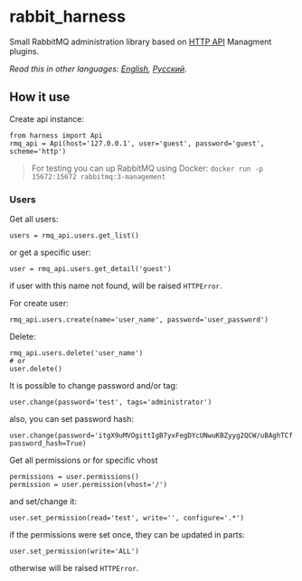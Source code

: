 # rabbit_harness
Small RabbitMQ administration library based on [HTTP API](https://pulse.mozilla.org/api/) Managment plugins.

*Read this in other languages: [English](README.md), [Русский](README.ru.md).*


## How it use
Create api instance:
```
from harness import Api
rmq_api = Api(host='127.0.0.1', user='guest', password='guest', scheme='http')
```

> For testing you can up RabbitMQ using Docker: `docker run -p 15672:15672 rabbitmq:3-management`

### Users
Get all users:
```
users = rmq_api.users.get_list()
```
or get a specific user:
```
user = rmq_api.users.get_detail('guest')
```
if user with this name not found, will be raised `HTTPError`.

For create user:
```
rmq_api.users.create(name='user_name', password='user_password')
```
Delete:
```
rmq_api.users.delete('user_name')
# or
user.delete()
```
It is possible to change password and/or tag:
```
user.change(password='test', tags='administrator')
```
also, you can set password hash:
```
user.change(password='itgX9uMVOgittIgB7yxFegDYcUNwuKBZyyg2QCW/uBAghTCf', password_hash=True)
```
Get all permissions or for specific vhost
```
permissions = user.permissions()
permission = user.permission(vhost='/')
```
and set/change it:
```
user.set_permission(read='test', write='', configure='.*')
```
if the permissions were set once, they can be updated in parts:
```
user.set_permission(write='ALL')
```
otherwise will be raised `HTTPError`.

